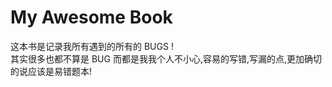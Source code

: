 
> 

# My Awesome Book

这本书是记录我所有遇到的所有的 BUGS !    
其实很多也都不算是 BUG 而都是我我个人不小心,容易的写错,写漏的点,更加确切的说应该是易错题本!    
